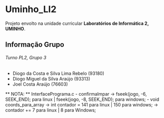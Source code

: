 # Uminho_LI2
Projeto envolto na unidade curricular **Laboratórios de Informática 2, UMINHO**.

## Informação Grupo
###### Turno PL2, Grupo 3
- Diogo da Costa e Silva Lima Rebelo (93180)
- Diogo Miguel da Silva Araújo (93313)
- Joel Costa Araújo (76603)

** NOTA: **
InterfacePrograma.c
	- confirmaImpar
		-> fseek(jogo, -6, SEEK_END); para linux | fseek(jogo, -8, SEEK_END); para windows;
	- void coords_para_array 
		-> int contador = 141 para linux | 150 para windows;
		-> contador += 7 para linux | 8 para Windows;
	
	

